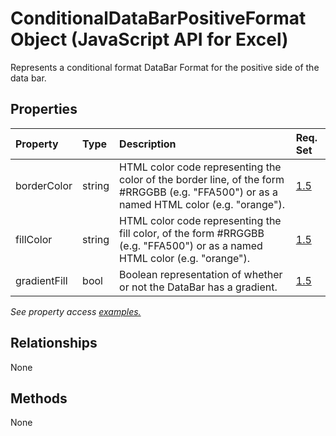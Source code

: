 # ConditionalDataBarPositiveFormat Object (JavaScript API for Excel)

Represents a conditional format DataBar Format for the positive side of the data bar.

## Properties

| Property	   | Type	|Description| Req. Set|
|:---------------|:--------|:----------|:----|
|borderColor|string|HTML color code representing the color of the border line, of the form #RRGGBB (e.g. "FFA500") or as a named HTML color (e.g. "orange").|[1.5](../requirement-sets/excel-api-requirement-sets.md)|
|fillColor|string|HTML color code representing the fill color, of the form #RRGGBB (e.g. "FFA500") or as a named HTML color (e.g. "orange").|[1.5](../requirement-sets/excel-api-requirement-sets.md)|
|gradientFill|bool|Boolean representation of whether or not the DataBar has a gradient.|[1.5](../requirement-sets/excel-api-requirement-sets.md)|

_See property access [examples.](#property-access-examples)_

## Relationships
None


## Methods
None

